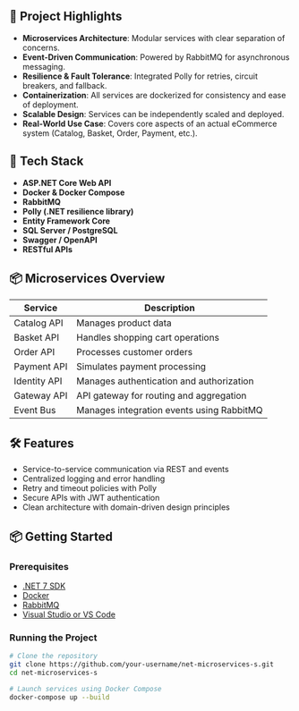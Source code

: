

## 🚀 Project Highlights

- **Microservices Architecture**: Modular services with clear separation of concerns.
- **Event-Driven Communication**: Powered by RabbitMQ for asynchronous messaging.
- **Resilience & Fault Tolerance**: Integrated Polly for retries, circuit breakers, and fallback.
- **Containerization**: All services are dockerized for consistency and ease of deployment.
- **Scalable Design**: Services can be independently scaled and deployed.
- **Real-World Use Case**: Covers core aspects of an actual eCommerce system (Catalog, Basket, Order, Payment, etc.).

## 🧩 Tech Stack

- **ASP.NET Core Web API**
- **Docker & Docker Compose**
- **RabbitMQ**
- **Polly (.NET resilience library)**
- **Entity Framework Core**
- **SQL Server / PostgreSQL**
- **Swagger / OpenAPI**
- **RESTful APIs**

## 📦 Microservices Overview

| Service        | Description |
|----------------|-------------|
| Catalog API    | Manages product data |
| Basket API     | Handles shopping cart operations |
| Order API      | Processes customer orders |
| Payment API    | Simulates payment processing |
| Identity API   | Manages authentication and authorization |
| Gateway API    | API gateway for routing and aggregation |
| Event Bus      | Manages integration events using RabbitMQ |

## 🛠️ Features

- Service-to-service communication via REST and events
- Centralized logging and error handling
- Retry and timeout policies with Polly
- Secure APIs with JWT authentication
- Clean architecture with domain-driven design principles

## 📦 Getting Started

### Prerequisites

- [.NET 7 SDK](https://dotnet.microsoft.com/en-us/download)
- [Docker](https://www.docker.com/products/docker-desktop)
- [RabbitMQ](https://www.rabbitmq.com/)
- [Visual Studio or VS Code](https://visualstudio.microsoft.com/)

### Running the Project

```bash
# Clone the repository
git clone https://github.com/your-username/net-microservices-s.git
cd net-microservices-s

# Launch services using Docker Compose
docker-compose up --build
